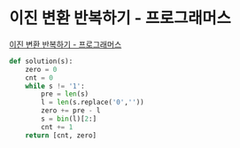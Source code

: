 # 이진 변환 반복하기 - 프로그래머스

[이진 변환 반복하기 - 프로그래머스](https://programmers.co.kr/learn/courses/30/lessons/70129)

```python
def solution(s):
    zero = 0
    cnt = 0
    while s != '1':
        pre = len(s)
        l = len(s.replace('0',''))
        zero += pre - l
        s = bin(l)[2:]
        cnt += 1
    return [cnt, zero]
```
